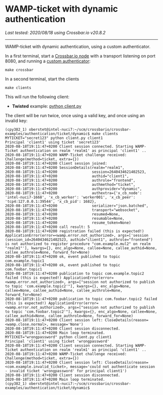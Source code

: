 # WAMP-ticket with dynamic authentication

*Last tested: 2020/08/18 using Crossbar.io v20.8.2*

-----

WAMP-ticket with dynamic authentication, using a custom authenticator.

In a first terminal, start a [Crossbar.io node](.crossbar/config.json) with a transport listening
on port 8080, and running a [custom authenticator](authenticator.py):

```console
make crossbar
```

In a second terminal, start the clients

```console
make clients
```

This will run the following client:

* **Twisted** example: [python client.py](client.py)

The client will be run twice, once using a valid key, and once using an invalid key:

```console
(cpy382_1) oberstet@intel-nuci7:~/scm/crossbario/crossbar-examples/authentication/ticket/dynamic$ make clients
MYTICKET="secret123" python client.py client1
Principal 'client1' using ticket 'secret123'
2020-08-18T19:11:47+0200 Client session connected. Starting WAMP-Ticket authentication on realm 'realm1' as principal 'client1' ..
2020-08-18T19:11:47+0200 WAMP-Ticket challenge received: Challenge(method=ticket, extra={})
2020-08-18T19:11:47+0200 Client session joined:
2020-08-18T19:11:47+0200 SessionDetails(realm="realm1",
2020-08-18T19:11:47+0200                session=2640434621402523,
2020-08-18T19:11:47+0200                authid="client1",
2020-08-18T19:11:47+0200                authrole="frontend",
2020-08-18T19:11:47+0200                authmethod="ticket",
2020-08-18T19:11:47+0200                authprovider="dynamic",
2020-08-18T19:11:47+0200                authextra={'x_cb_node': 'intel-nuci7-1668', 'x_cb_worker': 'worker001', 'x_cb_peer': 'tcp4:127.0.0.1:39544', 'x_cb_pid': 1682},
2020-08-18T19:11:47+0200                serializer="json.batched",
2020-08-18T19:11:47+0200                transport="websocket",
2020-08-18T19:11:47+0200                resumed=None,
2020-08-18T19:11:47+0200                resumable=None,
2020-08-18T19:11:47+0200                resume_token=None)
2020-08-18T19:11:47+0200 call result: 5
2020-08-18T19:11:47+0200 registration failed (this is expected!) ApplicationError(error=<wamp.error.not_authorized>, args=['session (session_id=2640434621402523, authid="client1", authrole="frontend") is not authorized to register procedure "com.example.mul2" on realm "realm1"'], kwargs={}, enc_algo=None, callee=None, callee_authid=None, callee_authrole=None, forward_for=None)
2020-08-18T19:11:47+0200 ok, event published to topic com.example.topic1
2020-08-18T19:11:47+0200 ok, event published to topic com.foobar.topic1
2020-08-18T19:11:47+0200 publication to topic com.example.topic2 failed (this is expected!) ApplicationError(error=<wamp.error.not_authorized>, args=["session not authorized to publish to topic 'com.example.topic2'"], kwargs={}, enc_algo=None, callee=None, callee_authid=None, callee_authrole=None, forward_for=None)
2020-08-18T19:11:47+0200 publication to topic com.foobar.topic2 failed (this is expected!) ApplicationError(error=<wamp.error.not_authorized>, args=["session not authorized to publish to topic 'com.foobar.topic2'"], kwargs={}, enc_algo=None, callee=None, callee_authid=None, callee_authrole=None, forward_for=None)
2020-08-18T19:11:47+0200 Client session left: CloseDetails(reason=<wamp.close.normal>, message='None')
2020-08-18T19:11:47+0200 Client session disconnected.
2020-08-18T19:11:47+0200 Main loop terminated.
MYTICKET="wrongpassword" python client.py client1
Principal 'client1' using ticket 'wrongpassword'
2020-08-18T19:11:47+0200 Client session connected. Starting WAMP-Ticket authentication on realm 'realm1' as principal 'client1' ..
2020-08-18T19:11:47+0200 WAMP-Ticket challenge received: Challenge(method=ticket, extra={})
2020-08-18T19:11:47+0200 Client session left: CloseDetails(reason=<com.example.invalid_ticket>, message='could not authenticate session - invalid ticket 'wrongpassword' for principal client1')
2020-08-18T19:11:47+0200 Client session disconnected.
2020-08-18T19:11:47+0200 Main loop terminated.
(cpy382_1) oberstet@intel-nuci7:~/scm/crossbario/crossbar-examples/authentication/ticket/dynamic$
```
